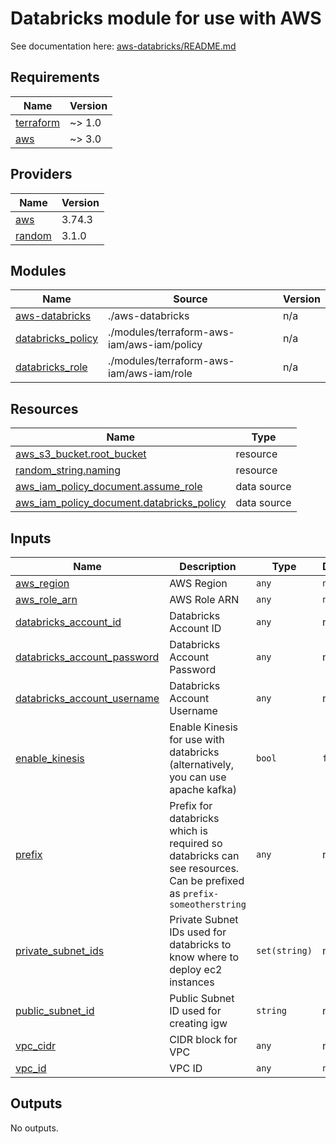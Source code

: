 # Databricks module for use with AWS
See documentation here: [aws-databricks/README.md](aws-databricks/README.md)


<!-- BEGIN_TF_DOCS -->
## Requirements

| Name | Version |
|------|---------|
| <a name="requirement_terraform"></a> [terraform](#requirement\_terraform) | ~> 1.0 |
| <a name="requirement_aws"></a> [aws](#requirement\_aws) | ~> 3.0 |

## Providers

| Name | Version |
|------|---------|
| <a name="provider_aws"></a> [aws](#provider\_aws) | 3.74.3 |
| <a name="provider_random"></a> [random](#provider\_random) | 3.1.0 |

## Modules

| Name | Source | Version |
|------|--------|---------|
| <a name="module_aws-databricks"></a> [aws-databricks](#module\_aws-databricks) | ./aws-databricks | n/a |
| <a name="module_databricks_policy"></a> [databricks\_policy](#module\_databricks\_policy) | ./modules/terraform-aws-iam/aws-iam/policy | n/a |
| <a name="module_databricks_role"></a> [databricks\_role](#module\_databricks\_role) | ./modules/terraform-aws-iam/aws-iam/role | n/a |

## Resources

| Name | Type |
|------|------|
| [aws_s3_bucket.root_bucket](https://registry.terraform.io/providers/hashicorp/aws/latest/docs/resources/s3_bucket) | resource |
| [random_string.naming](https://registry.terraform.io/providers/hashicorp/random/latest/docs/resources/string) | resource |
| [aws_iam_policy_document.assume_role](https://registry.terraform.io/providers/hashicorp/aws/latest/docs/data-sources/iam_policy_document) | data source |
| [aws_iam_policy_document.databricks_policy](https://registry.terraform.io/providers/hashicorp/aws/latest/docs/data-sources/iam_policy_document) | data source |

## Inputs

| Name | Description | Type | Default | Required |
|------|-------------|------|---------|:--------:|
| <a name="input_aws_region"></a> [aws\_region](#input\_aws\_region) | AWS Region | `any` | `null` | no |
| <a name="input_aws_role_arn"></a> [aws\_role\_arn](#input\_aws\_role\_arn) | AWS Role ARN | `any` | `null` | no |
| <a name="input_databricks_account_id"></a> [databricks\_account\_id](#input\_databricks\_account\_id) | Databricks Account ID | `any` | n/a | yes |
| <a name="input_databricks_account_password"></a> [databricks\_account\_password](#input\_databricks\_account\_password) | Databricks Account Password | `any` | n/a | yes |
| <a name="input_databricks_account_username"></a> [databricks\_account\_username](#input\_databricks\_account\_username) | Databricks Account Username | `any` | n/a | yes |
| <a name="input_enable_kinesis"></a> [enable\_kinesis](#input\_enable\_kinesis) | Enable Kinesis for use with databricks (alternatively, you can use apache kafka) | `bool` | `false` | no |
| <a name="input_prefix"></a> [prefix](#input\_prefix) | Prefix for databricks which is required so databricks can see resources. Can be prefixed as `prefix-someotherstring` | `any` | n/a | yes |
| <a name="input_private_subnet_ids"></a> [private\_subnet\_ids](#input\_private\_subnet\_ids) | Private Subnet IDs used for databricks to know where to deploy ec2 instances | `set(string)` | n/a | yes |
| <a name="input_public_subnet_id"></a> [public\_subnet\_id](#input\_public\_subnet\_id) | Public Subnet ID used for creating igw | `string` | n/a | yes |
| <a name="input_vpc_cidr"></a> [vpc\_cidr](#input\_vpc\_cidr) | CIDR block for VPC | `any` | n/a | yes |
| <a name="input_vpc_id"></a> [vpc\_id](#input\_vpc\_id) | VPC ID | `any` | `null` | no |

## Outputs

No outputs.
<!-- END_TF_DOCS -->
